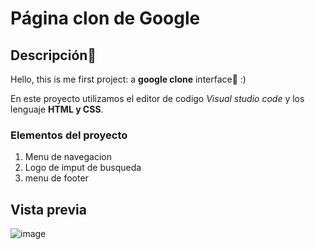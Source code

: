 # Página clon de Google
## Descripción👀
Hello, this is me first project: a **google clone** interface🐍 :)


En este proyecto utilizamos el editor de codigo *Visual studio code* y los lenguaje **HTML y CSS**.

### Elementos del proyecto
<ol>
  <li>Menu de navegacion</li>
  <li>Logo de imput de busqueda </li>
  <li>menu de footer</li>
</ol>

## Vista previa
![image](https://github.com/AnitsirhcU/google-clon/assets/151887459/000a7697-75c3-4ca0-bc13-5b284b5ee717)
